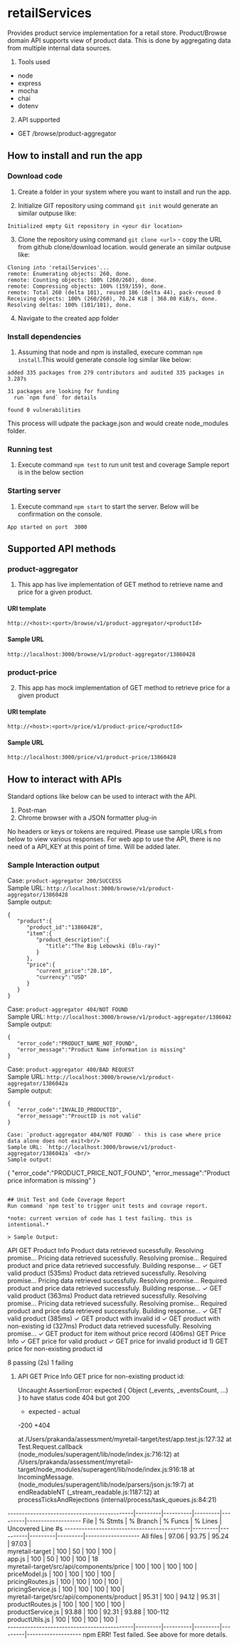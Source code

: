 # retailServices
Provides product service implementation for a retail store. Product/Browse domain API supports view of product data. This is done by aggregating data from multiple internal data sources. 

1) Tools used
- node
- express
- mocha
- chai
- dotenv

2) API supported
- GET /browse/product-aggregator


## How to install and run the app
### Download code
1) Create a folder in your system where you want to install and run the app.

2) Initialize GIT repository using command `git init` would generate an similar outpuse like:

```
Initialized empty Git repository in <your dir location>
```

3) Clone the repository using command `git clone <url>` - copy the URL from github clone/download location. 
would generate an similar outpuse like:
```
Cloning into 'retailServices'...
remote: Enumerating objects: 260, done.
remote: Counting objects: 100% (260/260), done.
remote: Compressing objects: 100% (159/159), done.
remote: Total 260 (delta 101), reused 186 (delta 44), pack-reused 0
Receiving objects: 100% (260/260), 70.24 KiB | 368.00 KiB/s, done.
Resolving deltas: 100% (101/101), done.
```
4) Navigate to the created app folder

### Install dependencies
1) Assuming that node and npm is installed, execure comman `npm install`.This would generate console log similar like below:

```
added 335 packages from 279 contributors and audited 335 packages in 3.287s

31 packages are looking for funding
  run `npm fund` for details

found 0 vulnerabilities
```
This process will udpate the package.json and would create node_modules folder.

### Running test
1) Execute command `npm test` to run unit test and coverage
Sample report is in the below section

### Starting server
1) Execute command `npm start` to start the server. Below will be confirmation on the console.
```
App started on port  3000
```

## Supported API methods
### product-aggregator
1) This app has live implementation of GET method to retrieve name and price for a given product.  

#### URI template
`http://<host>:<port>/browse/v1/product-aggregator/<productId>`
#### Sample URL
`http://localhost:3000/browse/v1/product-aggregator/13860428`

### product-price
2) This app has mock implementation of GET method to retrieve price for a given product
#### URI template
`http://<host>:<port>/price/v1/product-price/<productId>`
#### Sample URL
`http://localhost:3000/price/v1/product-price/13860428`

## How to interact with APIs
Standard options like below can be used to interact with the API.
1) Post-man
2) Chrome browser with a JSON formatter plug-in

No headers or keys or tokens are required. Please use sample URLs from below to view various responses. For web app to use the API, there is no need of a API_KEY at this point of time. Will be added later.

### Sample Interaction output
 Case: `product-aggregator 200/SUCCESS` <br/>
 Sample URL: `http://localhost:3000/browse/v1/product-aggregator/13860428` <br/>
 Sample output: 
```
{
   "product":{
      "product_id":"13860428",
      "item":{
         "product_description":{
            "title":"The Big Lebowski (Blu-ray)"
         }
      },
      "price":{
         "current_price":"20.10",
         "currency":"USD"
      }
   }
}
```
Case: `product-aggregator 404/NOT FOUND` <br/>
Sample URL: `http://localhost:3000/browse/v1/product-aggregator/1386042` <br/>
Sample output: 
```
{
   "error_code":"PRODUCT_NAME_NOT_FOUND",
   "error_message":"Product Name information is missing"
}
```
Case: `product-aggregator 400/BAD REQUEST` <br/>
Sample URL: `http://localhost:3000/browse/v1/product-aggregator/1386042a` <br/>
Sample output: 
```
{
   "error_code":"INVALID_PRODUCTID",
   "error_message":"ProuctID is not valid"
}
```

```
Case: `product-aggregator 404/NOT FOUND` - this is case where price data alone does not exit<br/>
Sample URL: `http://localhost:3000/browse/v1/product-aggregator/1386042a` <br/>
Sample output: 
```
{
   "error_code":"PRODUCT_PRICE_NOT_FOUND",
   "error_message":"Product price information is missing"
}
```

## Unit Test and Code Coverage Report
Run command `npm test`to trigger unit tests and covrage report. 

*note: current version of code has 1 test failing. this is intentional.*

> Sample Output:
```
 API
    GET Product Info
Product data retrieved sucessfully. Resolving promise...
Pricing data retrieved sucessfully. Resolving promise...
Required product and price data retrieved successfuly. Building response...
      ✓ GET valid product (535ms)
Product data retrieved sucessfully. Resolving promise...
Pricing data retrieved sucessfully. Resolving promise...
Required product and price data retrieved successfuly. Building response...
      ✓ GET valid product (363ms)
Product data retrieved sucessfully. Resolving promise...
Pricing data retrieved sucessfully. Resolving promise...
Required product and price data retrieved successfuly. Building response...
      ✓ GET valid product (385ms)
      ✓ GET product with invalid id
      ✓ GET product with non-existing id (327ms)
Product data retrieved sucessfully. Resolving promise...
      ✓ GET product for item without price record (406ms)
    GET Price Info
      ✓ GET price for valid product
      ✓ GET price for invalid product id
      1) GET price for non-existing product id


  8 passing (2s)
  1 failing

  1) API
       GET Price Info
         GET price for non-existing product id:

      Uncaught AssertionError: expected { Object (_events, _eventsCount, ...) } to have status code 404 but got 200
      + expected - actual

      -200
      +404
      
      at /Users/prakanda/assessment/myretail-target/test/app.test.js:127:32
      at Test.Request.callback (node_modules/superagent/lib/node/index.js:716:12)
      at /Users/prakanda/assessment/myretail-target/node_modules/superagent/lib/node/index.js:916:18
      at IncomingMessage.<anonymous> (node_modules/superagent/lib/node/parsers/json.js:19:7)
      at endReadableNT (_stream_readable.js:1187:12)
      at processTicksAndRejections (internal/process/task_queues.js:84:21)



--------------------------------------------|---------|----------|---------|---------|-------------------
File                                        | % Stmts | % Branch | % Funcs | % Lines | Uncovered Line #s 
--------------------------------------------|---------|----------|---------|---------|-------------------
All files                                   |   97.06 |    93.75 |   95.24 |   97.03 |                   
 myretail-target                            |     100 |       50 |     100 |     100 |                   
  app.js                                    |     100 |       50 |     100 |     100 | 18                
 myretail-target/src/api/components/price   |     100 |      100 |     100 |     100 |                   
  priceModel.js                             |     100 |      100 |     100 |     100 |                   
  pricingRoutes.js                          |     100 |      100 |     100 |     100 |                   
  pricingService.js                         |     100 |      100 |     100 |     100 |                   
 myretail-target/src/api/components/product |   95.31 |      100 |   94.12 |   95.31 |                   
  productRoutes.js                          |     100 |      100 |     100 |     100 |                   
  productService.js                         |   93.88 |      100 |   92.31 |   93.88 | 100-112           
  productUtils.js                           |     100 |      100 |     100 |     100 |                   
--------------------------------------------|---------|----------|---------|---------|-------------------
npm ERR! Test failed.  See above for more details.
```
